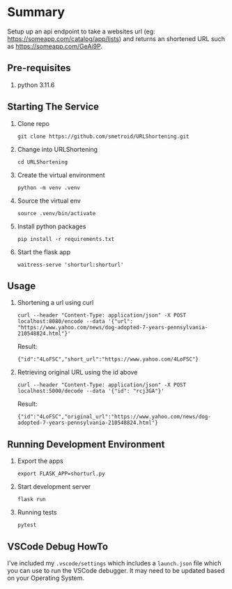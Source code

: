 # Summary

Setup up an api endpoint to take a websites url (eg: https://someapp.com/catalog/app/lists) and returns an shortened URL such as https://someapp.com/GeAi9P.

## Pre-requisites

1. python 3.11.6

## Starting The Service

1. Clone repo

    `git clone https://github.com/smetroid/URLShortening.git`

1. Change into URLShortening

    `cd URLShortening`

1. Create the virtual environment

    `python -m venv .venv`

1. Source the virtual env

    `source .venv/bin/activate`

1. Install python packages

    `pip install -r requirements.txt`

1. Start the flask app

    `waitress-serve 'shorturl:shorturl'`

## Usage

1. Shortening a url using curl

    ```
    curl --header "Content-Type: application/json" -X POST localhost:8080/encode --data '{"url": "https://www.yahoo.com/news/dog-adopted-7-years-pennsylvania-210548824.html"}'
    ```

    Result:

    ```
    {"id":"4LoFSC","short_url":"https://www.yahoo.com/4LoFSC"}
    ```

2. Retrieving original URL using the id above

    ```
    curl --header "Content-Type: application/json" -X POST localhost:5000/decode --data '{"id": "rcj3GA"}'
    ```

    Result:

    ```
    {"id":"4LoFSC","original_url":"https://www.yahoo.com/news/dog-adopted-7-years-pennsylvania-210548824.html"}
    ```

## Running Development Environment

1. Export the apps

    `export FLASK_APP=shorturl.py`

1. Start development server

    `flask run`

1. Running tests

    `pytest`

## VSCode Debug HowTo

I've included my `.vscode/settings`  which includes a `launch.json` file which you can use to run the VSCode debugger.  It may need to be updated based on your Operating System.
